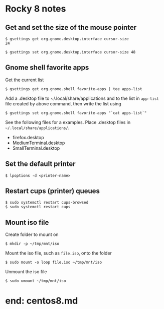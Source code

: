 # Rocky 8 notes

## Get and set the size of the mouse pointer

```
$ gsettings get org.gnome.desktop.interface cursor-size
24

$ gsettings set org.gnome.desktop.interface cursor-size 48
```

## Gnome shell favorite apps

Get the current list

```
$ gsettings get org.gnome.shell favorite-apps | tee apps-list
```

Add a .desktop file to ~/.local/share/applications and to the list in
`app-list` file created by above command, then write the list using

```
$ gsettings set org.gnome.shell favorite-apps "`cat apps-list`"
```

See the following files for a examples.
Place .desktop files in `~/.local/share/applications/`.

- firefox.desktop
- MediumTerminal.desktop
- SmallTerminal.desktop

## Set the default printer

```
$ lpoptions -d <printer-name>
```

## Restart cups (printer) queues

```
$ sudo systemctl restart cups-browsed
$ sudo systemctl restart cups
```

## Mount iso file

Create folder to mount on

```
$ mkdir -p ~/tmp/mnt/iso
```

Mount the iso file, such as `file.iso`, onto the folder

```
$ sudo mount -o loop file.iso ~/tmp/mnt/iso
```

Unmount the iso file

```
$ sudo umount ~/tmp/mnt/iso
```

# end: centos8.md

